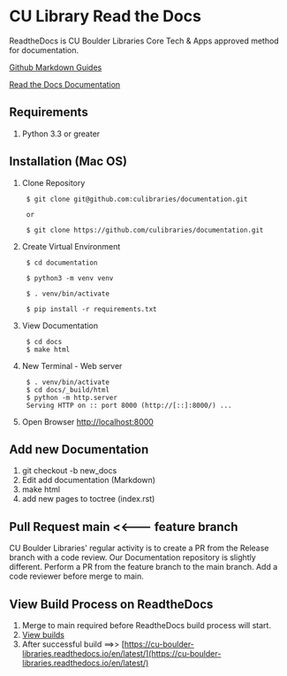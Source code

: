 # CU Library Read the Docs

ReadtheDocs is CU Boulder Libraries Core Tech & Apps approved method for documentation. 

[Github Markdown Guides](https://guides.github.com/features/mastering-markdown/)

[Read the Docs Documentation](https://docs.readthedocs.io/en/stable/index.html)

## Requirements

1. Python 3.3 or greater

## Installation (Mac OS)

1. Clone Repository 

        $ git clone git@github.com:culibraries/documentation.git

        or

        $ git clone https://github.com/culibraries/documentation.git

2. Create Virtual Environment


        $ cd documentation

        $ python3 -m venv venv

        $ . venv/bin/activate

        $ pip install -r requirements.txt

3. View Documentation

        $ cd docs
        $ make html

4. New Terminal - Web server

        $ . venv/bin/activate
        $ cd docs/_build/html
        $ python -m http.server
        Serving HTTP on :: port 8000 (http://[::]:8000/) ...

5. Open Browser [http://localhost:8000](http://localhost:8000)

## Add new Documentation

1. git checkout -b new_docs
2. Edit add documentation (Markdown)
3. make html 
4. add new pages to toctree (index.rst)


## Pull Request main <<--- feature branch

CU Boulder Libraries' regular activity is to create a PR from the Release branch with a code review. Our Documentation repository is slightly different. Perform a PR from the feature branch to the main branch. Add a code reviewer before merge to main.

## View Build Process on ReadtheDocs

1. Merge to main required before ReadtheDocs build process will start.
2. [View builds](https://readthedocs.org/projects/cu-boulder-libraries/builds/)
3. After successful build ==>> [https://cu-boulder-libraries.readthedocs.io/en/latest/](https://cu-boulder-libraries.readthedocs.io/en/latest/)